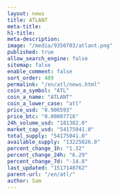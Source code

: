 ```yaml
---
layout: news
title: ATLANT
meta-title: 
h1-title: 
meta-description: 
image: "/media/9350703/atlant.png"
published: true
allow_search_engine: false
sitemap: false
enable_comment: false
sort_order: 489
permalink: "/en/atl/news.html"
coin_a_symbol: "ATL"
coin_a_name: "ATLANT"
coin_a_lower_case: "atl"
price_usd: "0.906593"
price_btc: "0.00007716"
24h_volume_usd: "181382.0"
market_cap_usd: "54175041.0"
total_supply: "54175041.0"
available_supply: "13225026.0"
percent_change_1h: "1.32"
percent_change_24h: "6.29"
percent_change_7d: "-14.8"
last_updated: "1517140762"
parent-url: "/en/atl/"
author: Sam
---
```


